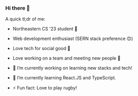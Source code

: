 ### Hi there 👋
A quick tl;dr of me:
  - Northeastern CS '23 student 🐺
  - Web development enthusiast (SERN stack preference 😊)
  - Love tech for social good 🤝
  - Love working on a team and meeting new people 🙌


- 🔭 I’m currently working on learning new stacks and tech!
- 🌱 I’m currently learning React.JS and TypeScript.
- ⚡ Fun fact: Love to play rugby!

<!--
**yanDavid21/yanDavid21** is a ✨ _special_ ✨ repository because its `README.md` (this file) appears on your GitHub profile.

Here are some ideas to get you started:



- 👯 I’m looking to collaborate on ...
- 🤔 I’m looking for help with ...
- 💬 Ask me about ...
- 📫 How to reach me: ...
- 😄 Pronouns: ...
- 
-->
